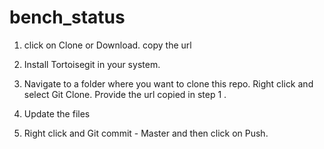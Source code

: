 # bench_status

1. click on Clone or Download. copy the url

2. Install Tortoisegit in your system.

3. Navigate to a folder where you want to clone this repo. Right click and select Git Clone. Provide the url copied in step 1 . 

4. Update the files

5. Right click and Git commit - Master and then click on Push.
